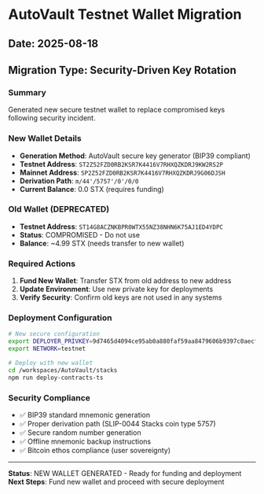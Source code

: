 # AutoVault Testnet Wallet Migration

## Date: 2025-08-18

## Migration Type: Security-Driven Key Rotation

### Summary

Generated new secure testnet wallet to replace compromised keys following security incident.

### New Wallet Details

- **Generation Method**: AutoVault secure key generator (BIP39 compliant)
- **Testnet Address**: `ST2Z52FZD0RB2KSR7K4416V7RHXQZKDRJ9KW2RS2P`
- **Mainnet Address**: `SP2Z52FZD0RB2KSR7K4416V7RHXQZKDRJ9G06DJSH`
- **Derivation Path**: `m/44'/5757'/0'/0/0`
- **Current Balance**: 0.0 STX (requires funding)

### Old Wallet (DEPRECATED)

- **Testnet Address**: `ST14G8ACZNKBPR0WTX55NZ38NHN6K75AJ1ED4YDPC`
- **Status**: COMPROMISED - Do not use
- **Balance**: ~4.99 STX (needs transfer to new wallet)

### Required Actions

1. **Fund New Wallet**: Transfer STX from old address to new address
2. **Update Environment**: Use new private key for deployments
3. **Verify Security**: Confirm old keys are not used in any systems

### Deployment Configuration

```bash
# New secure configuration
export DEPLOYER_PRIVKEY=9d7465d4094ce95ab0a880faf59aa8479606b9397c0aecfe751778b454ed7f3c01
export NETWORK=testnet

# Deploy with new wallet
cd /workspaces/AutoVault/stacks
npm run deploy-contracts-ts
```

### Security Compliance

- ✅ BIP39 standard mnemonic generation
- ✅ Proper derivation path (SLIP-0044 Stacks coin type 5757)
- ✅ Secure random number generation
- ✅ Offline mnemonic backup instructions
- ✅ Bitcoin ethos compliance (user sovereignty)

---
**Status**: NEW WALLET GENERATED - Ready for funding and deployment
**Next Steps**: Fund new wallet and proceed with secure deployment

